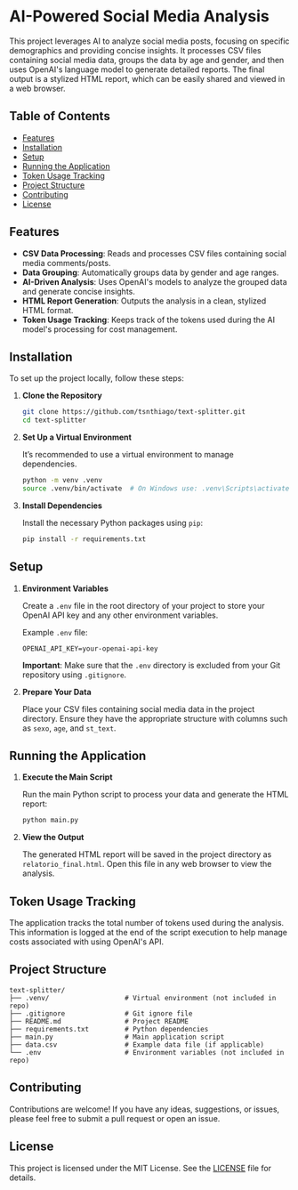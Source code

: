 # AI-Powered Social Media Analysis

This project leverages AI to analyze social media posts, focusing on specific demographics and providing concise insights. It processes CSV files containing social media data, groups the data by age and gender, and then uses OpenAI's language model to generate detailed reports. The final output is a stylized HTML report, which can be easily shared and viewed in a web browser.

## Table of Contents

- [Features](#features)
- [Installation](#installation)
- [Setup](#setup)
- [Running the Application](#running-the-application)
- [Token Usage Tracking](#token-usage-tracking)
- [Project Structure](#project-structure)
- [Contributing](#contributing)
- [License](#license)

## Features

- **CSV Data Processing**: Reads and processes CSV files containing social media comments/posts.
- **Data Grouping**: Automatically groups data by gender and age ranges.
- **AI-Driven Analysis**: Uses OpenAI's models to analyze the grouped data and generate concise insights.
- **HTML Report Generation**: Outputs the analysis in a clean, stylized HTML format.
- **Token Usage Tracking**: Keeps track of the tokens used during the AI model's processing for cost management.

## Installation

To set up the project locally, follow these steps:

1. **Clone the Repository**

   ```bash
   git clone https://github.com/tsnthiago/text-splitter.git
   cd text-splitter
   ```

2. **Set Up a Virtual Environment**

   It’s recommended to use a virtual environment to manage dependencies.

   ```bash
   python -m venv .venv
   source .venv/bin/activate  # On Windows use: .venv\Scripts\activate
   ```

3. **Install Dependencies**

   Install the necessary Python packages using `pip`:

   ```bash
   pip install -r requirements.txt
   ```

## Setup

1. **Environment Variables**

   Create a `.env` file in the root directory of your project to store your OpenAI API key and any other environment variables.

   Example `.env` file:

   ```plaintext
   OPENAI_API_KEY=your-openai-api-key
   ```

   **Important**: Make sure that the `.env` directory is excluded from your Git repository using `.gitignore`.

2. **Prepare Your Data**

   Place your CSV files containing social media data in the project directory. Ensure they have the appropriate structure with columns such as `sexo`, `age`, and `st_text`.

## Running the Application

1. **Execute the Main Script**

   Run the main Python script to process your data and generate the HTML report:

   ```bash
   python main.py
   ```

2. **View the Output**

   The generated HTML report will be saved in the project directory as `relatorio_final.html`. Open this file in any web browser to view the analysis.

## Token Usage Tracking

The application tracks the total number of tokens used during the analysis. This information is logged at the end of the script execution to help manage costs associated with using OpenAI's API.

## Project Structure

```
text-splitter/
├── .venv/                   # Virtual environment (not included in repo)
├── .gitignore               # Git ignore file
├── README.md                # Project README
├── requirements.txt         # Python dependencies
├── main.py                  # Main application script
├── data.csv                 # Example data file (if applicable)
└── .env                     # Environment variables (not included in repo)
```

## Contributing

Contributions are welcome! If you have any ideas, suggestions, or issues, please feel free to submit a pull request or open an issue.

## License

This project is licensed under the MIT License. See the [LICENSE](LICENSE) file for details.